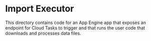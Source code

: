 # Import Executor

This directory contains code for an App Engine app that exposes an endpoint
for Cloud Tasks to trigger and that runs the user code that downloads and
processes data files.